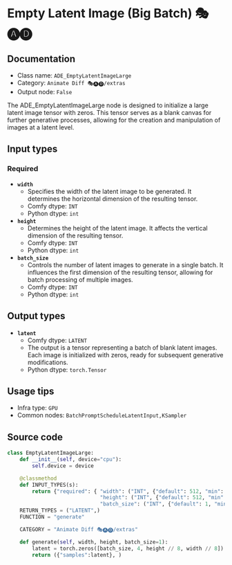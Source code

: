 # Empty Latent Image (Big Batch) 🎭🅐🅓
## Documentation
- Class name: `ADE_EmptyLatentImageLarge`
- Category: `Animate Diff 🎭🅐🅓/extras`
- Output node: `False`

The ADE_EmptyLatentImageLarge node is designed to initialize a large latent image tensor with zeros. This tensor serves as a blank canvas for further generative processes, allowing for the creation and manipulation of images at a latent level.
## Input types
### Required
- **`width`**
    - Specifies the width of the latent image to be generated. It determines the horizontal dimension of the resulting tensor.
    - Comfy dtype: `INT`
    - Python dtype: `int`
- **`height`**
    - Determines the height of the latent image. It affects the vertical dimension of the resulting tensor.
    - Comfy dtype: `INT`
    - Python dtype: `int`
- **`batch_size`**
    - Controls the number of latent images to generate in a single batch. It influences the first dimension of the resulting tensor, allowing for batch processing of multiple images.
    - Comfy dtype: `INT`
    - Python dtype: `int`
## Output types
- **`latent`**
    - Comfy dtype: `LATENT`
    - The output is a tensor representing a batch of blank latent images. Each image is initialized with zeros, ready for subsequent generative modifications.
    - Python dtype: `torch.Tensor`
## Usage tips
- Infra type: `GPU`
- Common nodes: `BatchPromptScheduleLatentInput,KSampler`


## Source code
```python
class EmptyLatentImageLarge:
    def __init__(self, device="cpu"):
        self.device = device

    @classmethod
    def INPUT_TYPES(s):
        return {"required": { "width": ("INT", {"default": 512, "min": 64, "max": comfy_nodes.MAX_RESOLUTION, "step": 8}),
                              "height": ("INT", {"default": 512, "min": 64, "max": comfy_nodes.MAX_RESOLUTION, "step": 8}),
                              "batch_size": ("INT", {"default": 1, "min": 1, "max": 262144})}}
    RETURN_TYPES = ("LATENT",)
    FUNCTION = "generate"

    CATEGORY = "Animate Diff 🎭🅐🅓/extras"

    def generate(self, width, height, batch_size=1):
        latent = torch.zeros([batch_size, 4, height // 8, width // 8])
        return ({"samples":latent}, )

```
